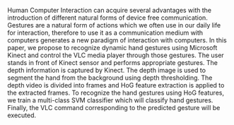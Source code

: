 Human Computer Interaction can acquire several advantages with the introduction of different natural forms of device free communication. Gestures are a natural form of actions which we often use in our daily life for interaction, therefore to use it as a communication medium with computers generates a new paradigm of interaction with computers. In this paper, we propose to recognize dynamic hand gestures using Microsoft Kinect and control the VLC media player through those gestures. The user stands in front of Kinect sensor and performs appropriate gestures. The depth information is captured by Kinect. The depth image is used to segment the hand from the background using depth thresholding. The depth video is divided into frames and HoG feature extraction is applied to the extracted frames. To recognize the hand gestures using HoG features, we train a multi-class SVM classifier which will classify hand gestures. Finally, the VLC command corresponding to the predicted gesture will be executed.

